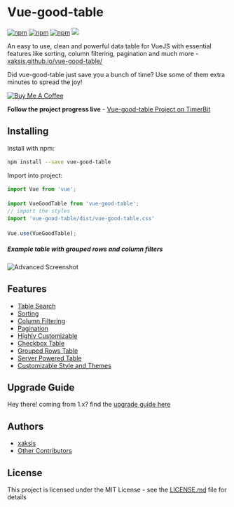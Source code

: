# Vue-good-table

[![npm](https://img.shields.io/npm/dm/vue-good-table.svg?style=flat-square)](https://www.npmjs.com/package/vue-good-table)
[![npm](https://img.shields.io/github/package-json/v/xaksis/vue-good-table.svg?style=flat-square)](https://github.com/xaksis/vue-good-table/releases)
[![npm](https://img.shields.io/github/license/xaksis/vue-good-table.svg?style=flat-square)](https://github.com/xaksis/vue-good-table/blob/master/LICENSE)
[![](https://data.jsdelivr.com/v1/package/npm/vue-good-table/badge)](https://www.jsdelivr.com/package/npm/vue-good-table)

An easy to use, clean and powerful data table for VueJS with essential features like sorting, column filtering, pagination and much more - [xaksis.github.io/vue-good-table/](https://xaksis.github.io/vue-good-table/)

Did vue-good-table just save you a bunch of time? Use some of them extra minutes to spread the joy!

<a href="https://www.buymeacoffee.com/68BUXR1d9" target="_blank"><img src="https://www.buymeacoffee.com/assets/img/custom_images/purple_img.png" alt="Buy Me A Coffee" style="height: auto !important;width: auto !important;" ></a>

**Follow the project progress live** - [Vue-good-table Project on TimerBit](https://timerbit.com/#/public/YN3UZqeorFGRKI1h03d5)

<!-- 
### Basic Table
![Basic Screenshot](README/images/vgt-table.regular.png) -->

<!-- ## Recipes
Some example recipes for inspiration 
[vue-good-table Recipes](https://github.com/xaksis/vue-good-table/wiki/Vue-good-table-Recipes-(vue-good-table-2.x)) -->
<!-- 
## Table of contents -->

<!-- START doctoc generated TOC please keep comment here to allow auto update -->
<!-- DON'T EDIT THIS SECTION, INSTEAD RE-RUN doctoc TO UPDATE -->

<!-- 
- [Getting Started](#getting-started)
  - [Installing](#installing)
  - [Example Usage](#example-usage)
- [Configuration](#configuration)
  - [Component Options](#component-options)
    - [Table](#table)
    - [Sort Options](#sort-options)
    - [Pagination Options](#pagination-options)
    - [Search Options](#search-options)
    - [Checkbox Table](#checkbox-table)
    - [Grouped Row Options](#grouped-row-options)
    - [Style/Theme](#styletheme)
  - [Column Options](#column-options)
    - [Column filter option in-depth](#column-filter-option-in-depth)
  - [Table Events](#table-events)
    - [@on-row-click](#on-row-click)
    - [@on-cell-click](#on-cell-click)
    - [@on-row-mouseenter](#on-row-mouseenter)
    - [@on-row-mouseleave](#on-row-mouseleave)
    - [@on-search](#on-search)
    - [@on-page-change](#on-page-change)
    - [@on-per-page-change](#on-per-page-change)
    - [@on-sort-change](#on-sort-change)
    - [@on-select-all](#on-select-all)
    - [@on-column-filter](#on-column-filter)
    - [@on-selected-rows-change](#on-selected-rows-change)
  - [Style Options](#style-options)
    - [.vgt-table](#vgt-table)
    - [.vgt-table .stripped](#vgt-table-stripped)
    - [.vgt-table .condensed](#vgt-table-condensed)
- [Themes](#themes)
  - [default](#default)
  - [nocturnal `theme='nocturnal'`](#nocturnal-themenocturnal)
  - [black-rhino `theme='black-rhino'`](#black-rhino-themeblack-rhino)
- [Advanced Customization](#advanced-customization)
  - [Custom row template](#custom-row-template)
  - [Custom column headers](#custom-column-headers)
  - [Grouped Rows](#grouped-rows)
  - [Remote Mode](#remote-mode)
  - [Table Actions Slot](#table-actions-slot)
  - [Empty state slot](#empty-state-slot)
- [Authors](#authors)
- [License](#license) -->

<!-- END doctoc generated TOC please keep comment here to allow auto update -->

## Installing

Install with npm:
```bash
npm install --save vue-good-table
```

Import into project:
```javascript
import Vue from 'vue';

import VueGoodTable from 'vue-good-table';
// import the styles 
import 'vue-good-table/dist/vue-good-table.css'

Vue.use(VueGoodTable);
```

##### Example table with grouped rows and column filters
![Advanced Screenshot](README/images/vgt-table.advanced.png)

## Features
* [Table Search](https://xaksis.github.io/vue-good-table/guide/configuration/search-options.html)
* [Sorting](https://xaksis.github.io/vue-good-table/guide/configuration/sort-options.html)
* [Column Filtering](https://xaksis.github.io/vue-good-table/guide/configuration/column-filter-options.html#filteroptions)
* [Pagination](https://xaksis.github.io/vue-good-table/guide/configuration/pagination-options.html)
* [Highly Customizable](https://xaksis.github.io/vue-good-table/guide/advanced/#custom-row-template)
* [Checkbox Table](https://xaksis.github.io/vue-good-table/guide/advanced/checkbox-table.html)
* [Grouped Rows Table](https://xaksis.github.io/vue-good-table/guide/advanced/grouped-table.html)
* [Server Powered Table](https://xaksis.github.io/vue-good-table/guide/advanced/remote-workflow.html#why-remote-mode)
* [Customizable Style and Themes](https://xaksis.github.io/vue-good-table/guide/style-configuration/)

## Upgrade Guide
Hey there! coming from 1.x? find the [upgrade guide here](https://github.com/xaksis/vue-good-table/wiki/Guide-to-upgrade-from-1.x-to-v2.0)

<!-- 
### Example Usage
```html
<template>
  <div>
    <vue-good-table
      :columns="columns"
      :rows="rows"
      :search-options="{
        enabled: true,
      }"
      :pagination-options="{
        enabled: true,
        perPage: 5,
      }"
      styleClass="vgt-table striped bordered"/>
  </div>
</template>

<script>
export default {
  name: 'my-component',
  data(){
    return {
      columns: [
        {
          label: 'Name',
          field: 'name',
          filterOptions: {
            enabled: true,
          },
        },
        {
          label: 'Age',
          field: 'age',
          type: 'number',
        },
        {
          label: 'Created On',
          field: 'createdAt',
          type: 'date',
          dateInputFormat: 'YYYY-MM-DD',
          dateOutputFormat: 'MMM Do YY',
        },
        {
          label: 'Percent',
          field: 'score',
          type: 'percentage',
        },
      ],
      rows: [
        { id:1, name:"John", age: 20, createdAt: '201-10-31:9: 35 am',score: 0.03343 },
        { id:2, name:"Jane", age: 24, createdAt: '2011-10-31', score: 0.03343 },
        { id:3, name:"Susan", age: 16, createdAt: '2011-10-30', score: 0.03343 },
        { id:4, name:"Chris", age: 55, createdAt: '2011-10-11', score: 0.03343 },
        { id:5, name:"Dan", age: 40, createdAt: '2011-10-21', score: 0.03343 },
        { id:6, name:"John", age: 20, createdAt: '2011-10-31', score: 0.03343 },
        { id:7, name:"Jane", age: 24, createdAt: '20111031' },
        { id:8, name:"Susan", age: 16, createdAt: '2013-10-31', score: 0.03343 },
      ],
    };
  },
};
</script>
``` -->
<!-- 
## Configuration
### Component Options
#### Table
These options relate to the table as a whole

##### columns `Array`

Array containing objects that describe table columns. The column object itself can contain many [configurable properties](#column-options).
```javascript
[
    {
      label: 'Name',
      field: 'name',
      filterable: true,
    }
    //...
]
```

##### rows `Array`

Array containing row objects. Each row object contains data that will be displayed in the table row.
```javascript
[
    {
      id:1,
      name:"John",
      age:20
    },
    //...
]
```
> for **grouped rows**, you need a nested format. Refer to [Grouped Rows](#grouped-rows) for an example.

##### rtl `Boolean (default: false)`

Enable Right-To-Left layout for the table
```html
<vue-good-table
  :columns="columns"
  :rows="rows"
  :rtl="true">
</vue-good-table>
```

##### lineNumbers `Boolean (default: false)`
Show line number for each row
```html
<vue-good-table
  :columns="columns"
  :rows="rows"
  :lineNumbers="true">
</vue-good-table>
```

##### mode `String`
Set mode=`remote` to allow sorting/filtering etc to be powered by server side instead of client side. Setting mode to remote, expects the following workflow:

* pagination, sort, filter, search will emit [Table Events](#table-events) (loading div appears) 
* setup handlers for each event
* in the handler call backend endpoints with the table params
* update rows object with the returned response ( the loading div will disappear once you update the rows object)

for a detailed workflow example check out [The remote mode workflow wiki](https://github.com/xaksis/vue-good-table/wiki/Remote-Mode-Workflow)

```html
<vue-good-table
  :columns="columns"
  :rows="rows"
  mode="remote">
</vue-good-table>
```


#### Sort Options
---
Set of options related to table sorting
```html
<vue-good-table
  :columns="columns"
  :rows="rows"
  :sort-options="{
    enabled: true,
    initialSortBy: {field: 'name', type: 'asc'}
  }">
</vue-good-table>
```

##### sortOptions.enabled `Boolean (default: true)`
Enable/disable sorting on table as a whole. 
```html
<vue-good-table
  :columns="columns"
  :rows="rows"
  :sort-options="{
    enabled: true,
  }">
</vue-good-table>
```

##### sortOptions.initialSortBy `Object`
Allows specifying a default sort for the table on wakeup
```html
<vue-good-table
  :columns="columns"
  :rows="rows"
  :sort-options="{
    enabled: true,
    initialSortBy: {field: 'name', type: 'asc'}
  }">
</vue-good-table>
```

```javascript
// in data
defaultSort: {
  field: 'name',
  type: 'asc' //asc or desc (default: 'asc')
}
```

#### Pagination Options
---
A set of options that are related to table pagination. Each of these are optional and reasonable defaults will be used if you leave off the property.
```html
<vue-good-table
  :columns="columns"
  :rows="rows"
  :paginationOptions="{
    enabled: true,
    perPage: 5,
    position: 'top',
    perPageDropdown: [3, 7, 9],
    dropdownAllowAll: false,
    setCurrentPage: 2,
    nextLabel: 'next',
    prevLabel: 'prev',
    rowsPerPageLabel: 'Rows per page',
    ofLabel: 'of',
    allLabel: 'All',
  }">
</vue-good-table>
```
Options explained below
##### paginationOptions.enabled `Boolean (default: false)`
Enable Pagination for table. By default the paginator is created at the bottom of the table.
```html
<vue-good-table
  :columns="columns"
  :rows="rows"
  :paginationOptions="{
    enabled: true
  }">
</vue-good-table>
```

##### paginationOptions.position `String (default: 'bottom')`
Add pagination on `'top'` or `'bottom'` (top and bottom) of the table (default position is bottom)
```html
<vue-good-table
  :columns="columns"
  :rows="rows"
  :paginationOptions="{
    enabled: true,
    position: 'top'
  }">
</vue-good-table>
```

##### paginationOptions.perPage `Integer (default: 10)`
Number of rows to show per page
```html
<vue-good-table
  :columns="columns"
  :rows="rows"
  :paginationOptions="{
    enabled: true,
    perPage: 5
  }">
</vue-good-table>
```

##### paginationOptions.perPageDropdown `Array (default: [10,20,30,40,50])`
Customize the dropdown options for the amount of items per page
```html
<vue-good-table
  :columns="columns"
  :rows="rows"
  :paginationOptions="{
    enabled: true,
    perPageDropdown: [3, 7, 9]
  }">
</vue-good-table>
```

##### paginationOptions.dropdownAllowAll `Boolean (default: true)`
enables/disables 'All' in the per page dropdown.
```html
<vue-good-table
  :columns="columns"
  :rows="rows"
  :paginationOptions="{
    enabled: true,
    perPageDropdown: [3, 7, 9],
    dropdownAllowAll: false,
  }">
</vue-good-table>
```

##### paginationOptions.setCurrentPage `Number`
set current page programmatically. 
> There's no validation for number of pages so please be careful using this.
```html
<vue-good-table
  :columns="columns"
  :rows="rows"
  :paginationOptions="{
    enabled: true,
    setCurrentPage: 2,
  }">
</vue-good-table>
```

##### pagination label/text options
you can change one or more of the texts shown on pagination by overriding the labels in the following way: 
```html
<vue-good-table
  :columns="columns"
  :rows="rows"
  :paginationOptions="{
    enabled: true,
    nextLabel: 'next',
    prevLabel: 'prev',
    rowsPerPageLabel: 'Rows per page',
    ofLabel: 'of',
    allLabel: 'All',
  }">
</vue-good-table>
```

#### Search Options
---
Set of search related options. These options pertain to the global table search.
```html
<vue-good-table
  :columns="columns"
  :rows="rows"
  :searchOptions="{
    enabled: true,
    trigger: 'enter',
    searchFn: mySearchFn,
    placeholder: 'Search this table',
    externalQuery: searchQuery
  }">
</vue-good-table>
```

Search options explained below

##### searchOptions.enabled `Boolean (default: false)`

Allows a single search input for the whole table 

>Note: enabling this option disables column filters
```html
<vue-good-table
  :columns="columns"
  :rows="rows"
  :searchOptions="{
    enabled: true
  }">
</vue-good-table>
```

##### searchOptions.trigger `String (default: '')`
Allows you to specify if you want search to trigger on 'enter' event of the input. By default table searches on key-up. 

```html
<vue-good-table
  :columns="columns"
  :rows="rows"
  :searchOptions="{
    enabled: true,
    trigger: 'enter'
  }">
</vue-good-table>
```

##### searchOptions.searchFn `Function`

Allows you to specify your own search function for the global search

```html
<vue-good-table
  :columns="columns"
  :rows="rows"
  :searchOptions="{
    enabled: true,
    searchFn: myFunc
  }">
</vue-good-table>
```
```javascript
// in js
methods: {
  myFunc(row, col, cellValue, searchTerm){
    return cellValue === 'my value';
  },
}
```

##### searchOptions.placeholder `String (default: 'Search Table')`
Text for global search input place holder
```html
<vue-good-table
  :columns="columns"
  :rows="rows"
  :searchOptions="{
    enabled: true,
    placeholder: 'Search this table',
  }">
</vue-good-table>
```

##### searchOptions.externalQuery `String`

If you want to use your own input for searching the table, you can use this property

```html
<input type="text" v-model="searchTerm" >
<vue-good-table
  :columns="columns"
  :rows="rows"
  :searchOptions="{
    enabled: true,
    externalQuery: searchTerm
  }">
</vue-good-table>
```
```javascript
// and in data
data(){
  return {
    searchTerm: '',
    // rows, columns etc...
  };
}
```

#### Checkbox Table
Creating table with selectable rows (checkboxes) is easier than ever. 
![Checkbox Screenshot](README/images/vgt-table.checkbox.png)

##### selectOptions `Object`
Object containing select options
```html
<vue-good-table
  @on-select-all="allSelected"
  @on-selected-rows-change="onSelectedRowsChange"
  @on-row-click="rowSelected"
  :columns="columns"
  :rows="rows"
  :selectOptions="{
    enabled: true,
    selectOnCheckboxOnly: true, // only select when checkbox is clicked instead of the row
    selectionInfoClass: 'custom-class',
    selectionText: 'rows selected',
    clearSelectionText: 'clear',
  }">
 ```

 you can get the selectedRows listening the [@on-selected-rows-change](#on-selected-rows-change) event.


#### Grouped Row Options
---
Sometimes you have a hierarchy in table and you want to group rows under subheadings, vue-good-table allows you to do that as well. Following properties relate to row grouping

##### groupOptions `Object`
Object containing group related options. 
```html
<vue-good-table
  :columns="columns"
  :rows="rows"
  :group-options="{
    enabled: true,
    headerPosition: 'bottom' 
  }">
 ```
> rows are formatted differently for grouped tables, refer to [Grouped Rows](#grouped-rows) section.

#### Style/Theme
---
Style options for table

##### styleClass `String (default:  'vgt-table bordered')`
Allows applying your own classes to table. Other in-built classes: condensed, striped, bordered
```html
<vue-good-table
  :columns="columns"
  :rows="rows"
  styleClass="vgt-table bordered striped">
</vue-good-table>
```

##### rowStyleClass `String or Function`

Allows providing custom styles for rows. It can be a string: 'my-class' or a function.
```html
<vue-good-table
  :columns="columns"
  :rows="rows"
  :rowStyleClass="myStyleFn">
</vue-good-table>
```
```javascript
// in methods
myStyleFn(row){ 
  // if row has something return a specific class 
  if(row.fancy) {
    return 'fancy-class';
  }
  return '';
}
```      

##### theme `String`
Allows using other themes. 
Included themes: 
* [nocturnal](#nocturnal-themenocturnal)
* [black-rhino](#black-rhino-themeblack-rhino)

```html
<vue-good-table
  :columns="columns"
  :rows="rows"
  theme="nocturnal">
</vue-good-table>
```


### Column Options
---
Each column objects can contain the following configuration options:


##### label `String`
Text to put on column header.

```javascript
columns: [
  { 
    label: 'name'
  },
  // ...
]
```

##### field `String`

Row object property that this column corresponds to. This can be: 

* String <code>eg: 'name'</code> - simple row property name
* String <code>eg: 'location.lat'</code>- nested row property name. lets say if the row had a property 'location' which was an object containing 'lat' and 'lon'
* Function - a function that returns a value to be displayed based on the row object
```javascript
columns: [
  { 
    label: 'name',
    field: this.fealdFn,
  },
  // ...
]
// in methods
fieldFn(rowObj) {
  return rowObj.name;
}
```

##### type `String`

type of column. default: 'text'. This determines the formatting for the column and filter behavior as well. Possible values:
* _number_ - right aligned
* _decimal_ - right aligned, 2 decimal places
* _percentage_ - expects a decimal like 0.03 and formats it as 3.00%
* _boolean_ - right aligned
* _date_ - expects a string representation of date eg `'20170530'`. You should also specify [dateInputFormat](#dateinputformat) and [dateOutputFormat](dateoutputformat)

```javascript
columns: [
  { 
    label: 'joined On',
    field: 'createdAt',
    type: 'date',
    dateInputFormat: 'YYYY-MM-DD', // expects 2018-03-16
    dateOutputFormat: 'MMM Do YYYY', // outputs Mar 16th 2018
  },
  // ...
]
```

##### dateInputFormat `String`
provide the format to parse date string

##### dateOutputFormat `String`
provide the format for output date

##### sortable `Boolean`
enable/disable sorting on columns. This property is higher priority than global sortable property
```javascript
columns: [
  { 
    label: 'name',
    field: 'user_name',
    sortable: false,
  },
  // ...
]
```

##### sortFn `Function`

custom sort function. If you want to supply your own sort function you can use this property.

```javascript
// in data
columns: [
  {
    label: 'Name',
    field: 'name',
    sortable: true,
    sortFn: this.sortFn,
  }
  //...
],
// in methods
methods: {
  sortFn(x, y, col, rowX, rowY) {
    // x - row1 value for column
    // y - row2 value for column
    // col - column being sorted
    // rowX - row object for row1
    // rowY - row object for row2
    return (x < y ? -1 : (x > y ? 1 : 0));
  }
}
```

##### formatFn `Function`
Allows for custom format of values, <code>function(value)</code>, should return the formatted value to display.

```javascript
// in data
columns: [
  {
    label: 'Salary',
    field: 'salary',
    sortable: true,
    formatFn: this.formatFn,
  }
  //...
],
// in methods
formatFn: function(value) {
  return '$' + value;
}
```

##### html `Boolean`
indicates whether this column will require html rendering. 
> The preferred way of creating columns that have html is by [using slots](#custom-row-template)
```javascript
// in data
columns: [
  {
    label: 'Action',
    field: 'btn',
    html: true,
  }
  //...
],
rows: [
  {
    btn: '<button>My Action</button>',
    // ...
  }
]
```

##### width `Number`
provide a width value for this column

```javascript
columns: [
  { 
    label: 'name',
    field: 'user_name',
    width: '50px',
  },
  // ...
]
```

##### hidden `Boolean`
hide a column
```javascript
columns: [
  { 
    label: 'name',
    field: 'user_name',
    hidden: true,
  },
  // ...
]
```

##### thClass `String`
provide custom class(es) to the table header
```javascript
columns: [
  { 
    label: 'name',
    field: 'user_name',
    thClass: 'custom-th-class',
  },
  // ...
]
```

##### tdClass `String`
provide custom class(es) to the table cells
```javascript
columns: [
  { 
    label: 'name',
    field: 'user_name',
    tdClass: 'text-center',
  },
  // ...
]
```

##### globalSearchDisabled `Boolean (default: false)`
if true, this column will be ignored by the global search
```javascript
columns: [
  { 
    label: 'name',
    field: 'user_name',
    globalSearchDisabled: true,
  },
  // ...
]
```

##### filterOptions `Object`
A collection of filter specific properties. You can find more about these properties in [column filter options section](#column-filter-option-in-depth)

```javascript
columns: [
  { 
    label: 'name',
    field: 'user_name',
    filterOptions: {
  	  enabled: true, // enable filter for this column
      placeholder: 'Filter This Thing', // placeholder for filter input
      filterValue: 'Jane', // initial populated value for this filter
      filterDropdownItems: [], // dropdown (with selected values) instead of text input
      filterFn: this.columnFilterFn, //custom filter function that
      trigger: 'enter', //only trigger on enter not on keyup 
    },
  },
  // ...
]
```

#### Column filter option in-depth
---
Some filterOption properties need a little more explanation

##### filterDropdownItems `Array of strings or Array of objects`
allows creating a dropdown for filter as opposed to an input

```javascript
//array
filterDropdownItems: ['Blue', 'Red', 'Yellow']
//or
filterDropdownItems: [  
  { value: 'n', text: 'Inactive' },  
  { value: 'y', text: 'Active' },  
  { value: 'c', text: 'Check' }  
],
```

##### filterFn `Function`
Custom filter, function of two variables: <code>function(data, filterString)</code>, should return true if data matches the filterString, otherwise false

```javascript
filterFn: function(data, filterString) {
  var x = parseInt(filterString)
  return data >= x - 5 && data <= x + 5;
}
// would create a filter matching numbers within 5 of the provided value
```

### Table Events

#### @on-row-click
event emitted on table row click
```html
<vue-good-table
  :columns="columns"
  :rows="rows"
  @on-row-click="onRowClick">
 ```
 ```javascript
 methods: {
   onRowClick(params) {
     // params.row - row object 
     // params.pageIndex - index of this row on the current page.
     // params.selected - if selection is enabled this argument 
     // indicates selected or not
     // params.event - click event
   }
 }
 ```

 #### @on-cell-click
event emitted on table cell click
```html
<vue-good-table
  :columns="columns"
  :rows="rows"
  @on-cell-click="onCellClick">
 ```
 ```javascript
 methods: {
   onCellClick(params) {
     // params.row - row object 
     // params.column - column object
     // params.rowIndex - index of this row on the current page.
     // params.event - click event
   }
 }
 ```
 
 #### @on-row-mouseenter
event emitted on row mouseenter
```html
<vue-good-table
  :columns="columns"
  :rows="rows"
  @on-row-mouseenter="onRowMouseover">
 ```
 ```javascript
 methods: {
   onRowMouseover(params) {
     // params.row - row object 
     // params.pageIndex - index of this row on the current page.
   }
 }
 ```
 
 #### @on-row-mouseleave
event emitted on table row mouseleave
```html
<vue-good-table
  :columns="columns"
  :rows="rows"
  @on-row-mouseleave="onRowMouseleave">
 ```
 ```javascript
 methods: {
   onRowMouseleave(row, pageIndex) {
     // row - row object 
     // pageIndex - index of this row on the current page.
   }
 }
 ```
 
#### @on-search
event emitted on global search (when global search is enabled)
```html
<vue-good-table
  :columns="columns"
  :rows="rows"
  @on-search="onSearch">
 ```
 ```javascript
 methods: {
   onSearch(params) {
     // params.searchTerm - term being searched for
     // params.rowCount - number of rows that match search
   }
 }
 ```
 
#### @on-page-change
event emitted on pagination page change (when pagination is enabled)
```html
<vue-good-table
  :columns="columns"
  :rows="rows"
  @on-page-change="onPageChange">
 ```
 ```javascript
 methods: {
   onPageChange(params) {
     // params.currentPage - current page that pagination is at
     // params.currentPerPage - number of items per page
     // params.total - total number of items in the table
   }
 }
 ```
 
#### @on-per-page-change
event emitted on per page dropdown change (when pagination is enabled)
```html
<vue-good-table
  :columns="columns"
  :rows="rows"
  @on-per-page-change="onPageChange">
```
```javascript
methods: {
  onPageChange(params) {
    // params.currentPage - current page that pagination is at
    // params.currentPerPage - number of items per page
    // params.total - total number of items in the table
  }
}
```

#### @on-sort-change
event emitted on sort change
```html
<vue-good-table
  :columns="columns"
  :rows="rows"
  @on-sort-change="onSortChange">
```
```javascript
methods: {
  onSortChange(params) {
    // params.sortType - ascending or descending
    // params.columnIndex - index of column being sorted
  }
}
```
 

#### @on-select-all
event emitted when all is selected (only emitted for checkbox tables)
```html
<vue-good-table
  :columns="columns"
  :rows="rows"
  @on-select-all="onSelectAll">
 ```
 ```javascript
 methods: {
   onSelectAll(params) {
     // params.selected - whether the select-all checkbox is checked or unchecked
     // params.selectedRows - all rows that are selected (this page)
   }
 }
 ```
 
 #on-selected-rows-change
 event emitted each time selectedRows has changed
 ```html
 <vue-good-table
   :columns="columns"
   :rows="rows"
   @on-selected-rows-change="onSelectedRowsChange">
  ```
  ```javascript
  methods: {
    onSelectedRowsChange(params) {
      // params.selectedRows - all rows that are selected (this page)
    }
  }
  ```
 
 #### @on-column-filter
event emitted when column is filtered (only emitted for remote mode)
```html
<vue-good-table
  :columns="columns"
  :rows="rows"
  @on-column-filter="onColumnFilter">
 ```
 ```javascript
 methods: {
   onColumnFilter(params) {
     // params.columnFilters - filter values for each column in the following format:
     // {field1: 'filterTerm', field3: 'filterTerm2')
   }
 }
 ```

### Style Options

Vue-good-table allows providing your own css classes for the table via **styleClass** option but it also has in-built classes that you can make use of

#### .vgt-table
![Table Screenshot](README/images/vgt-table.regular.png)

#### .vgt-table .stripped
![Table Bordered Striped Screenshot](README/images/vgt-table.png)

#### .vgt-table .condensed
![Table Bordered Striped Screenshot](README/images/vgt-table.condensed.png)


## Themes

### default
### nocturnal `theme='nocturnal'`
![Nocturnal Theme Screenshot](README/images/vgt-table.nocturnal.png)

### black-rhino `theme='black-rhino'`
![Black Rhino Theme Screenshot](README/images/vgt-table.black-rhino.png)

## Advanced Customization

### Custom row template
vue-good-table also supports dynamic td templates where you dictate how to display the cells. Example:
```html
<vue-good-table
  :columns="columns"
  :rows="rows">
  <template slot="table-row" slot-scope="props">
    <span v-if="props.column.field == 'age'">
      age: {{props.row.age}}
    </span>
    <span v-else>
      {{props.formattedRow[props.column.field]}}
    </span>
  </template>
</vue-good-table>
```
**Note:** 
* The original row object can be accessed via `props.row`
* The currently displayed table row index can be accessed via `props.index` . 
* The original row index can be accessed via `props.row.originalIndex`. You can then access the original row object by using `rows[props.row.originalIndex]`.
* The column object can be accessed via `props.column`
* You can access the formatted row data (for example - formatted date) via `props.formattedRow`

### Custom column headers
Sometimes you might want to use custom column formatting. You can do that in the following way
```html
<vue-good-table
  :columns="columns"
  :rows="rows">
  <template slot="table-column" slot-scope="props">
     <span v-if="props.column.label =='Name'">
        <i class="fa fa-address-book"></i> {{props.column.label}}
     </span>
     <span v-else>
        {{props.column.label}}
     </span>
  </template>
</vue-good-table>
```

### Grouped Rows
To create grouped rows, you need two things. 
1. add groupOptions to table component
```html
<vue-good-table
  :columns="columns"
  :rows="rows"
  :groupOptions="{
  	enabled: true
  }">
</vue-good-table>
```

2. make sure the rows are formatted correctly. grouped rows need to be nested with headers rows containing rows in their children property. For example: 

```javascript
rows: [{
  mode: 'span', // span means this header will span all columns
  label: 'Header Two', // this is the label that'll be used for the header
  children: [
    { name: 'Chris', age: 55, createdAt: '2011-10-11', score: 0.03343 },
    { name: 'Dan', age: 40, createdAt: '2011-10-21', score: 0.03343 },
  ]
}]
```

3. sometimes, you might want a summary row instead of a header row. for example if you want to show total score for your group

```javascript
rows: [{
  name: 'Total', // this is the label that'll be used for the header
  age: undefined,
  createdAt: undefined,
  score: 0.3, // total score here
  children: [
    { name: 'Chris', age: 55, createdAt: '2011-10-11', score: 0.03343 },
    { name: 'Dan', age: 40, createdAt: '2011-10-21', score: 0.03343 },
  ]
}]
```

4. if you want the header/summary row to show up at the bottom of the group, you can specify that in the groupOptions property of the table.
```html
<vue-good-table
  :columns="columns"
  :rows="rows"
  :groupOptions="{
  	enabled: true,
    headerPosition: 'bottom',
  }">
</vue-good-table>
```

you can check out some live examples on the recipes page: 
[vue-good-table Recipes](https://github.com/xaksis/vue-good-table/wiki/Vue-good-table-Recipes-(vue-good-table-2.x))


### Remote Mode
Sometimes you might want to power the table from the backend. Where filtering, paging, sorting etc are done serverside. In order to accomplish that you can follow [The remote mode workflow wiki](https://github.com/xaksis/vue-good-table/wiki/Remote-Mode-Workflow)

### Table Actions Slot
If you want to add table specific actions like a print button for example, you can use the Table Actions Slot. If you have global search enabled, the action panel will show up to the right of that.

```html
<vue-good-table
  :columns="columns"
  :rows="rows">
  <div slot="table-actions">
    This will show up on the top right of the table. 
  </div>
</vue-good-table>
```


### Empty state slot
You can provide html for empty state slot as well. Example:

```html
<vue-good-table
  :columns="columns"
  :rows="rows">
  <div slot="emptystate">
    This will show up when there are no columns
  </div>
</vue-good-table>
``` -->

## Authors

* [xaksis](https://github.com/xaksis)
* [Other Contributors](https://github.com/xaksis/vue-good-table/graphs/contributors)

## License

This project is licensed under the MIT License - see the [LICENSE.md](LICENSE) file for details
